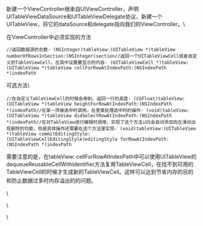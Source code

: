 新建一个ViewController继承自UIViewController，声明<span
style="white-space: normal;">UITableViewDataSource</span><span
style="white-space: normal;">和<span
style="white-space: normal;">UITableViewDelegate协议，</span></span>新建一个UITableView，将它的dataSource和delegate指向我们的ViewController。\

在ViewController中必须实现的方法

<div>

``` {.prettyprint .linenums .prettyprinted style=""}
//返回数据源的总数- (NSInteger)tableView:(UITableView *)tableView numberOfRowsInSection:(NSInteger)section//返回一个UITableViewCell或者自定义的TableViewCell，在其中设置要显示的内容- (UITableViewCell *)tableView:(UITableView *)tableView cellForRowAtIndexPath:(NSIndexPath *)indexPath
```

</div>

<span style="line-height: 1.6;">可选方法</span>\

<div>

``` {.prettyprint .linenums .prettyprinted style=""}
//在自定义TableViewCell的时候会用到，返回一行的高度- (CGFloat)tableView:(UITableView *)tableView heightForRowAtIndexPath:(NSIndexPath *)indexPath//在某一项被选中时调用，在里面处理选中时的操作- (void)tableView:(UITableView *)tableView didSelectRowAtIndexPath:(NSIndexPath *)indexPath//在对TableView进行编辑时调用，实现了这个方法iOS会自动添加向左滑动出现删除的功能，但是具体操作还需要在这个方法里实现- (void)tableView:(UITableView *)tableView commitEditingStyle:(UITableViewCellEditingStyle)editingStyle forRowAtIndexPath:(NSIndexPath *)indexPath
```

</div>

需要注意的是，在tableView:
cellForRowAtIndexPath中可以使用UITableView的dequeueReusableCellWithIdentifier方法复用TableViewCell，在找不到可用的<span
style="white-space: normal;">TableViewCell的时候才生成新的<span
style="white-space: normal;">TableViewCell。</span></span><span
style="line-height: 1.6;">这样可以达到节省内存的目的和防止数据过多时内存溢出的的问题。</span>

\

\

\

